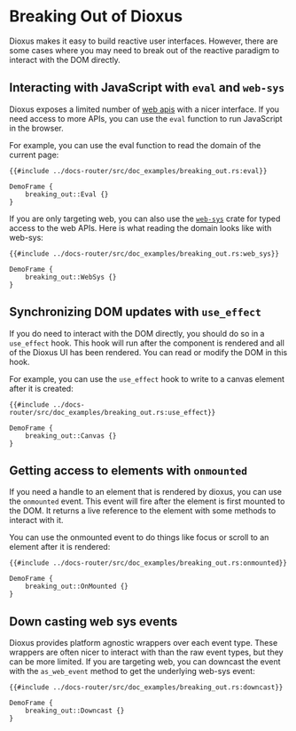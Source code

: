 # Breaking Out of Dioxus

Dioxus makes it easy to build reactive user interfaces. However, there are some cases where you may need to break out of the reactive paradigm to interact with the DOM directly.

## Interacting with JavaScript with `eval` and `web-sys`

Dioxus exposes a limited number of [web apis](https://developer.mozilla.org/en-US/docs/Web/API) with a nicer interface. If you need access to more APIs, you can use the `eval` function to run JavaScript in the browser.


For example, you can use the eval function to read the domain of the current page:

```rust, no_run
{{#include ../docs-router/src/doc_examples/breaking_out.rs:eval}}
```
```inject-dioxus
DemoFrame {
    breaking_out::Eval {}
}
```

If you are only targeting web, you can also use the [`web-sys`](https://crates.io/crates/web-sys) crate for typed access to the web APIs. Here is what reading the domain looks like with web-sys:

```rust, no_run
{{#include ../docs-router/src/doc_examples/breaking_out.rs:web_sys}}
```
```inject-dioxus
DemoFrame {
    breaking_out::WebSys {}
}
```

## Synchronizing DOM updates with `use_effect`

If you do need to interact with the DOM directly, you should do so in a `use_effect` hook. This hook will run after the component is rendered and all of the Dioxus UI has been rendered. You can read or modify the DOM in this hook.


For example, you can use the `use_effect` hook to write to a canvas element after it is created:

```rust, no_run
{{#include ../docs-router/src/doc_examples/breaking_out.rs:use_effect}}
```
```inject-dioxus
DemoFrame {
    breaking_out::Canvas {}
}
```

## Getting access to elements with `onmounted`

If you need a handle to an element that is rendered by dioxus, you can use the `onmounted` event. This event will fire after the element is first mounted to the DOM. It returns a live reference to the element with some methods to interact with it.


You can use the onmounted event to do things like focus or scroll to an element after it is rendered:

```rust, no_run
{{#include ../docs-router/src/doc_examples/breaking_out.rs:onmounted}}
```
```inject-dioxus
DemoFrame {
    breaking_out::OnMounted {}
}
```

## Down casting web sys events

Dioxus provides platform agnostic wrappers over each event type. These wrappers are often nicer to interact with than the raw event types, but they can be more limited. If you are targeting web, you can downcast the event with the `as_web_event` method to get the underlying web-sys event:

```rust, no_run
{{#include ../docs-router/src/doc_examples/breaking_out.rs:downcast}}
```
```inject-dioxus
DemoFrame {
    breaking_out::Downcast {}
}
```
